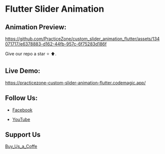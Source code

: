 # Flutter Slider Animation 


## Animation Preview:
https://github.com/PracticeZone/custom_slider_animation_flutter/assets/134071717/e6378883-d162-44fb-957c-6f75283d186f



Give our repo a star :star: :arrow_up:.




## Live Demo:
https://practicezone-custom-slider-animation-flutter.codemagic.app/


## Follow Us:
- [Facebook][Facebook]
- [YouTube][youtube]


  [Facebook]:https://www.facebook.com/PracticeZoneFB
  [YouTube]:https://youtube.com/@PracticeZone
  
  
 ## Support Us
 [Buy_Us_a_Coffe](https://www.buymeacoffee.com/PracticeZone)
  
